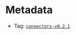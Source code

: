 # Metadata
- Tag: [`connectors-v0.2.1`](https://github.com/mimic-fi/v3-core/releases/tag/connectors-v0.2.1)
